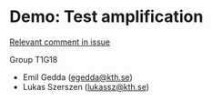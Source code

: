 # Demo: Test amplification

[Relevant comment in issue](https://github.com/KTH/devops-course/issues/9#issuecomment-470866599)

Group T1G18

* Emil Gedda (egedda@kth.se)
* Lukas Szerszen (lukassz@kth.se)
